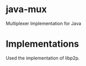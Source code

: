 # java-mux

Multiplexer Implementation for Java

# Implementations

Used the implementation of libp2p.
